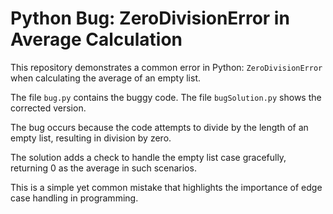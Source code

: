 # Python Bug: ZeroDivisionError in Average Calculation

This repository demonstrates a common error in Python: `ZeroDivisionError` when calculating the average of an empty list.

The file `bug.py` contains the buggy code. The file `bugSolution.py` shows the corrected version.

The bug occurs because the code attempts to divide by the length of an empty list, resulting in division by zero.

The solution adds a check to handle the empty list case gracefully, returning 0 as the average in such scenarios.

This is a simple yet common mistake that highlights the importance of edge case handling in programming.